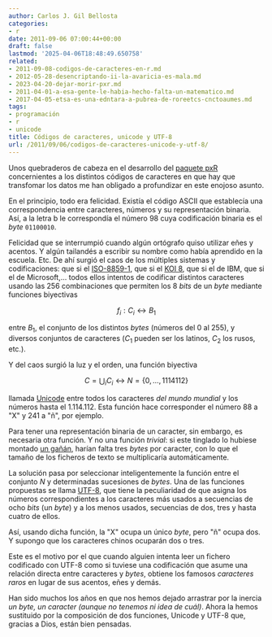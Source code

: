 ```yaml
---
author: Carlos J. Gil Bellosta
categories:
- r
date: 2011-09-06 07:00:44+00:00
draft: false
lastmod: '2025-04-06T18:48:49.650758'
related:
- 2011-09-08-codigos-de-caracteres-en-r.md
- 2012-05-28-desencriptando-ii-la-avaricia-es-mala.md
- 2023-04-20-dejar-morir-pxr.md
- 2011-04-01-a-esa-gente-le-habia-hecho-falta-un-matematico.md
- 2017-04-05-etsa-es-una-edntara-a-pubrea-de-roreetcs-cnctoaumes.md
tags:
- programación
- r
- unicode
title: Códigos de caracteres, unicode y UTF-8
url: /2011/09/06/codigos-de-caracteres-unicode-y-utf-8/
---
```


Unos quebraderos de cabeza en el desarrollo del [paquete pxR](https://datanalytics.com/2011/07/28/el-paquete-pxr-en-cran/) concernientes a los distintos códigos de caracteres en que hay que transfomar los datos me han obligado a profundizar en este enojoso asunto.

En el principio, todo era felicidad. Existía el código ASCII que establecía una correspondencia entre caracteres, números y su representación binaria. Así, a la letra b le correspondía el número 98 cuya codificación binaria es el _byte_ `01100010`.

Felicidad que se interrumpió cuando algún ortógrafo quiso utilizar eñes y acentos. Y algún tailandés a escribir su nombre como había aprendido en la escuela. Etc. De ahí surgió el caos de los múltiples sistemas y codificaciones: que si el [ISO-8859-1](http://es.wikipedia.org/wiki/ISO_8859-1), que si el [KOI 8](http://es.wikipedia.org/wiki/KOI_8), que si el de IBM, que si el de Microsoft,... todos ellos intentos de codificar distintos caracteres usando las 256 combinaciones que permiten los 8 _bits_ de un _byte_ mediante funciones biyectivas



$$f_i: C_i \longleftrightarrow B_1$$


entre $B_1$, el conjunto de los distintos _bytes_ (números del 0 al 255), y diversos conjuntos de caracteres ($C_1$ pueden ser los latinos, $C_2$ los rusos, etc.).

Y del caos surgió la luz y el orden, una función biyectiva




$$C = \bigcup_i C_i \longleftrightarrow N = \{0, \dots, 1114112\}$$



llamada [Unicode](http://es.wikipedia.org/wiki/Unicode) entre todos los caracteres _del mundo mundial_ y los números hasta el 1.114.112. Esta función hace corresponder el número 88 a "X" y 241 a "ñ", por ejemplo.

Para tener una representación binaria de un caracter, sin embargo, es necesaria otra función. Y no una función _trivial_: si este tinglado lo hubiese montado [un gañán](https://datanalytics.com/2011/04/01/a-esa-gente-le-habia-hecho-falta-un-matematico/), harían falta tres _bytes_ por caracter, con lo que el tamaño de los ficheros de texto se multiplicaría automáticamente.

La solución pasa por seleccionar inteligentemente la función entre el conjunto $N$ y determinadas sucesiones de _bytes_. Una de las funciones propuestas se llama [UTF-8](http://es.wikipedia.org/wiki/UTF-8), que tiene la peculiaridad de que asigna los números correspondientes a los caracteres más usados a secuencias de ocho _bits_ (un _byte_) y a los menos usados, secuencias de dos, tres y hasta cuatro de ellos.

Así, usando dicha función, la "X" ocupa un único _byte_, pero "ñ" ocupa dos. Y supongo que los caracteres chinos ocuparán dos o tres.

Este es el motivo por el que cuando alguien intenta leer un fichero codificado con UTF-8 como si tuviese una codificación que asume una relación directa entre caracteres y _bytes_, obtiene los famosos _caracteres raros_ en lugar de sus acentos, eñes y demás.

Han sido muchos los años en que nos hemos dejado arrastrar por la inercia _un byte, un caracter (aunque no tenemos ni idea de cuál)_. Ahora la hemos sustituido por la composición de dos funciones, Unicode y UTF-8 que, gracias a Dios, están bien pensadas.